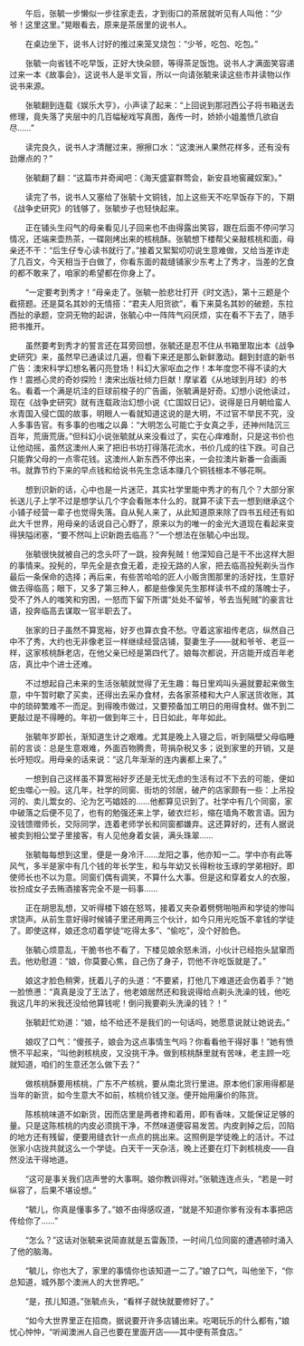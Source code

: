 　　午后，张毓一步懒似一步往家走去，才到街口的茶居就听见有人叫他：“少爷！这里这里。”晃眼看去，原来是茶居里的说书人。

　　在桌边坐下，说书人讨好的推过来笼叉烧包：“少爷，吃包、吃包。”

　　张毓一向省钱不吃早饭，正好大快朵颐，等得茶足饭饱。说书人才满面笑容递过来一本《故事会》，这说书人是半文盲，所以一向请张毓来读这些市井读物以作说书来源。

　　张毓翻到连载《娱乐大亨》，小声读了起来：“上回说到那冠西公子将书箱送去修理，竟失落了夹层中的几百幅秘戏写真图，轰传一时，娇娇小姐羞愤几欲自尽……”

　　读完良久，说书人才清醒过来，擦擦口水：“这澳洲人果然花样多，还有没有劲爆点的？”

　　张毓翻了翻：“这篇市井奇闻吧：《海天盛宴群莺会，新安县地窖藏奴案》。”

　　读完了书，说书人又塞给了张毓十文铜钱，加上这些天不吃早饭存下的，下期《战争史研究》的钱够了，张毓步子也轻快起来。

　　正在铺头生闷气的母亲看见儿子回来也不由得露出笑容，跟在后面不停问学习情况，还端来壶热茶，一碟刚烤出来的核桃酥。张毓想下楼帮父亲敲核桃和面，母亲还不干：“后生仔专心读书就行了。”接着又絮絮叨叨说生意难做，又给当差诈走了几百文，今天相当于白做了，你看东面的裁缝铺家少东考上了秀才，当差的乞食的都不敢来了，咱家的希望都在你身上了。

　　“一定要考到秀才！”母亲走了。张毓一脸悲壮打开《时文选》，第十三题是个截搭题。还是莫名其妙的无情搭：“君夫人阳货欲”，看下来莫名其妙的破题，东拉西扯的承题，空洞无物的起讲，张毓心中一阵阵气闷厌烦，实在看不下去了，随手把书推开。

　　虽然要考到秀才的誓言还在耳旁回想，张毓还是忍不住从书箱里取出本《战争史研究》来，虽然早已通读过几遍，但看下来还是那么新鲜激动。翻到封底的新书广告：澳宋科学幻想名著闪亮登场！科幻大家呕血之作！本年度您不得不读的大作！震撼心灵的奇妙探险！澳宋出版社倾力巨献！摩挲着《从地球到月球》的书名。看着一个满是坑洼的巨球前梭子的广告画，张毓满是好奇。幻想小说他读过，现在《战争史研究》就有连载政治幻想小说《亡国奴日记》，说得是日月朝给蛮人水青国入侵亡国的故事，明眼人一看就知道这说的是大明，不过官不举民不究，没人多事告官。有多事的也嗤之以鼻：“大明怎么可能亡于女真之手，还神州陆沉三百年，荒唐荒唐。”但科幻小说张毓就从来没看过了，实在心痒难耐，只是这书价也让他动摇，虽然这澳州人来了把旧书坊打得落花流水，书价几成的往下跌。可自己只能靠父母的一点零花钱。这澳州人新东西不停出来，一会拉澳片新番一会画画书。就靠节约下来的早点钱和给说书先生念话本赚几个铜钱根本不够花啊。

　　想到识新的话，心中也是一片迷茫，其实社学里能中秀才的有几个？大部分家长送儿子上学不过是想学认几个字会看账本什么的，就算不读下去一想到继承这个小铺子经营一辈子也觉得失落。自从髡人来了，从此知道原来除了四书五经还有如此大千世界，用母亲的话说自己心野了，原来以为的唯一的金光大道现在看起来变得狭隘闭塞，“要不然叫上识新跑去临高？”一个想法在张毓心中出现。

　　张毓很快就被自己的念头吓了一跳，投奔髡贼！他深知自己是干不出这样大胆的事情来。投髡的，早先全是衣食无着，走投无路的人家，把去临高投髡剃头当作最后一条保命的选择；再后来，有些苦哈哈的匠人小贩贪图那里的活好找，生意好做去得临高；眼下，又多了第三种人，都是些像吴先生那样读书不成的落魄士子，受不了外人的嗤笑和穷困，一怒而下留下所谓“处处不留爷，爷去当髡贼”的豪言壮语，投奔临高去谋取一官半职去了。

　　张家的日子虽然不算宽裕，好歹也算衣食不愁。守着这家祖传老店，纵然自己中不了秀，大约也无非像老豆一样继续经营店铺，娶妻生子――就和爷爷、老豆一样，这家核桃酥老店，在他父亲已经是第四代了。娘每次都说，开店能开成百年老店，真比中个进士还难。

　　不过想起自己未来的生活张毓就觉得了无生趣：每日里鸡叫头遍就要起来做生意，中午暂时歇了买卖，还得出去采办食材，去各家茶楼和大户人家送货收账，其中的琐碎繁难不一而足。到得晚市做过，又要预备加工明日的用得食材。做不到二更敲过是不得睡的。年初一做到年三十，日日如此，年年如此。

　　张毓年岁即长，渐知道生计之艰难。尤其是晚上入寝之后，听到隔壁父母临睡前的言谈：总是生意艰难，外面百物腾贵，苛捐杂税又多；说到家里的开销，又是长吁短叹。用母亲的话来说：“这几年渐渐的连内裏都上来了。”

　　一想到自己这样虽不算宽裕好歹还是无忧无虑的生活有过不下去的可能，便如蛇虫噬心一般。这几年，社学的同窗、街坊的邻居，破产的店家颇有一些：上吊投河的、卖儿鬻女的、沦为乞丐娼妓的……他都算见识到了。社学中有几个同窗，家中破落之后便不见了，也有的勉强还来上学，破衣烂衫，缩在墙角不敢言语。因为没钱馈赠师长，交际同学，连着老师学长和同窗都嫌弃。这还算好的，还有人据说被卖到相公堂子里接客，有人见他身着女装，满头珠翠……

　　张毓每每想到这里，便是一身冷汗……龙阳之事，他亦知一二。学中亦有此等风气，多半是家中有几个钱的年长学生，和与年幼又长得粉妆玉琢的学弟相好。即使师长也不以为意。同窗们偶有调笑，不算什么大事。但是这和穿着女人的衣服，妆扮成女子去贿酒接客完全不是一码事……

　　正在胡思乱想，又听得楼下娘在怒骂，接着又夹杂着劈劈啪啪声和学徒的惨叫求饶声。从前生意好得时候铺子里还用两三个伙计，如今只用光吃饭不拿钱的学徒了。即使这样，娘还念叨着学徒“吃得太多”、“偷吃”，没个好脸色。

　　张毓心烦意乱，干脆书也不看了，下楼见娘余怒未消，小伙计已经抱头鼠窜而去。他劝慰道：“娘，你莫要心焦，自己伤了身子，罚他不许吃饭就是了。”

　　娘这才脸色稍霁，抚着儿子的头道：“不要紧，打他几下难道还会伤着手？”她一脸愤懑：“真真是没了王法了，他老娘居然还和我说得给点剃头洗澡的钱，他吃我这几年的米我还没给他算钱呢！倒问我要剃头洗澡的钱？！”

　　张毓赶忙劝道：“娘，给不给还不是我们的一句话吗，她愿意说就让她说去。”

　　娘叹了口气：“傻孩子，娘会为这点事情生气吗？你看看他干得好事！”她有愤愤不平起来，“叫他剥核桃皮，又没挑干净。做到核桃酥里就有苦味，老主顾一吃就知道，咱们的生意还怎么做下去？”

　　做核桃酥要用核桃，广东不产核桃，要从南北货行里进。原本他们家用得都是当年的新货，如今生意大不如前，核桃价钱又涨。便开始用廉价的陈货。

　　陈核桃味道不如新货，因而店里是两者搀和着用，即有香味，又能保证足够的量。只是这陈核桃的内皮必须挑干净，不然味道便容易发苦。内皮剥掉之后，凹陷的地方还有残留，便要用缝衣针一点点的挑出来。这照例是学徒晚上的活计。不过张家小店拢共就这么一个学徒。白天干一天杂活，晚上还要在灯下剥核桃皮――自然没法干得地道。

　　“这可是事关我们店声誉的大事啊。娘你教训得对。”张毓连连点头，“若是一时纵容了，后果不堪设想。”

　　“毓儿，你真是懂事多了。”娘不由得感叹道，“就是不知道你爹有没有本事把店传给你了……”

　　“怎么？”这话对张毓来说简直就是五雷轰顶，一时间几位同窗的遭遇顿时涌入了他的脑海。

　　“毓儿，你也大了，家里的事情你也该知道一二了。”娘了口气，叫他坐下，“你总知道，城外那个澳洲人的大世界吧。”

　　“是，孩儿知道。”张毓点头，“看样子就快就要修好了。”

　　“如今大世界里正在招商，据说要开许多店铺出来。吃喝玩乐的什么都有，”娘忧心忡忡，“听闻澳洲人自己也要在里面开店――其中便有茶食店。”
